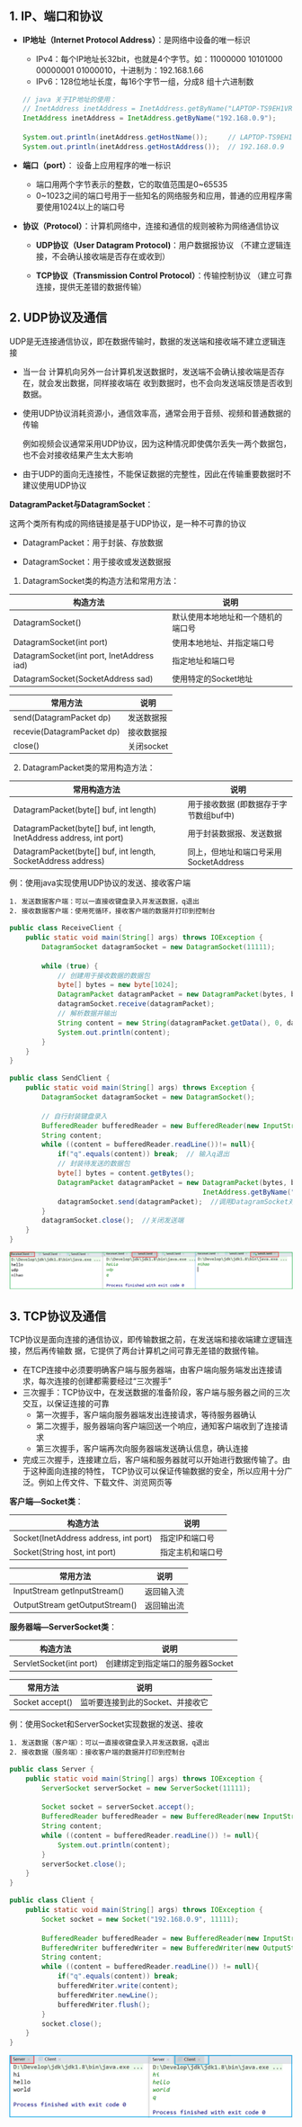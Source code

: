 # 

## 1. IP、端口和协议

- **IP地址（Internet Protocol Address）**：是网络中设备的唯一标识

  - IPv4：每个IP地址长32bit，也就是4个字节。如：11000000 10101000 00000001 01000010，十进制为：192.168.1.66
  - IPv6：128位地址长度，每16个字节一组，分成8 组十六进制数

  ```java
  // java 关于IP地址的使用：
  // InetAddress inetAddress = InetAddress.getByName("LAPTOP-TS9EH1VR");
  InetAddress inetAddress = InetAddress.getByName("192.168.0.9");
  
  System.out.println(inetAddress.getHostName());     // LAPTOP-TS9EH1VR
  System.out.println(inetAddress.getHostAddress());  // 192.168.0.9
  ```

- **端口（port）**： 设备上应用程序的唯一标识

  - 端口用两个字节表示的整数，它的取值范围是0~65535
  - 0~1023之间的端口号用于一些知名的网络服务和应用，普通的应用程序需要使用1024以上的端口号

- **协议（Protocol）**：计算机网络中，连接和通信的规则被称为网络通信协议

  - **UDP协议（User Datagram Protocol)**：用户数据报协议 （不建立逻辑连接，不会确认接收端是否存在或收到）

  - **TCP协议（Transmission Control Protocol）**：传输控制协议 （建立可靠连接，提供无差错的数据传输）

    

## 2. UDP协议及通信

UDP是无连接通信协议，即在数据传输时，数据的发送端和接收端不建立逻辑连接

- 当一台 计算机向另外一台计算机发送数据时，发送端不会确认接收端是否存在，就会发出数据，同样接收端在 收到数据时，也不会向发送端反馈是否收到数据。 

- 使用UDP协议消耗资源小，通信效率高，通常会用于音频、视频和普通数据的传输

  例如视频会议通常采用UDP协议，因为这种情况即使偶尔丢失一两个数据包，也不会对接收结果产生太大影响

- 由于UDP的面向无连接性，不能保证数据的完整性，因此在传输重要数据时不建议使用UDP协议



**DatagramPacket与DatagramSocket**：

这两个类所有构成的网络链接是基于UDP协议，是一种不可靠的协议

- DatagramPacket：用于封装、存放数据

- DatagramSocket：用于接收或发送数据报

  

1. DatagramSocket类的构造方法和常用方法：

| 构造方法                                  | 说明                               |
| ----------------------------------------- | ---------------------------------- |
| DatagramSocket()                          | 默认使用本地地址和一个随机的端口号 |
| DatagramSocket(int port)                  | 使用本地地址、并指定端口号         |
| DatagramSocket(int port, InetAddress iad) | 指定地址和端口号                   |
| DatagramSocket(SocketAddress sad)         | 使用特定的Socket地址               |

| 常用方法                    | 说明       |
| --------------------------- | ---------- |
| send(DatagramPacket dp)     | 发送数据报 |
| recevie(DatagramPacket  dp) | 接收数据报 |
| close()                     | 关闭socket |



2. DatagramPacket类的常用构造方法：

| 常用构造方法                                                 | 说明                                   |
| ------------------------------------------------------------ | -------------------------------------- |
| DatagramPacket(byte[] buf,  int length)                      | 用于接收数据 (即数据存于字节数组buf中) |
| DatagramPacket(byte[] buf, int length, InetAddress address, int port) | 用于封装数据报、发送数据               |
| DatagramPacket(byte[] buf, int length, SocketAddress address) | 同上，但地址和端口号采用SocketAddress  |



例：使用java实现使用UDP协议的发送、接收客户端

	1. 发送数据客户端：可以一直接收键盘录入并发送数据，q退出
	2. 接收数据客户端：使用死循环，接收客户端的数据并打印到控制台

```java
public class ReceiveClient {
    public static void main(String[] args) throws IOException {
        DatagramSocket datagramSocket = new DatagramSocket(11111);

        while (true) {
            // 创建用于接收数据的数据包
            byte[] bytes = new byte[1024];
            DatagramPacket datagramPacket = new DatagramPacket(bytes, bytes.length);
            datagramSocket.receive(datagramPacket);
            // 解析数据并输出
            String content = new String(datagramPacket.getData(), 0, datagramPacket.getLength());
            System.out.println(content);
        }
    }
}
```

```java
public class SendClient {
    public static void main(String[] args) throws Exception {
        DatagramSocket datagramSocket = new DatagramSocket();

        // 自行封装键盘录入
        BufferedReader bufferedReader = new BufferedReader(new InputStreamReader(System.in));
        String content;
        while ((content = bufferedReader.readLine())!= null){
            if("q".equals(content)) break;  // 输入q退出
            // 封装待发送的数据包
            byte[] bytes = content.getBytes();
            DatagramPacket datagramPacket = new DatagramPacket(bytes, bytes.length, 
                                                InetAddress.getByName("127.0.0.1"), 11111);
            datagramSocket.send(datagramPacket);  //调用DatagramSocket对象的方法发送数据
        }
        datagramSocket.close();  //关闭发送端
    }
}
```

![image-20211019232420186](vx_images/image-20211019232420186.png)



## 3. TCP协议及通信

TCP协议是面向连接的通信协议，即传输数据之前，在发送端和接收端建立逻辑连接，然后再传输数 据，它提供了两台计算机之间可靠无差错的数据传输。

- 在TCP连接中必须要明确客户端与服务器端，由客户端向服务端发出连接请求，每次连接的创建都需要经过“三次握手” 
- 三次握手：TCP协议中，在发送数据的准备阶段，客户端与服务器之间的三次交互，以保证连接的可靠 
  - 第一次握手，客户端向服务器端发出连接请求，等待服务器确认 
  - 第二次握手，服务器端向客户端回送一个响应，通知客户端收到了连接请求 
  - 第三次握手，客户端再次向服务器端发送确认信息，确认连接 
- 完成三次握手，连接建立后，客户端和服务器就可以开始进行数据传输了。由于这种面向连接的特性， TCP协议可以保证传输数据的安全，所以应用十分广泛。例如上传文件、下载文件、浏览网页等



**客户端—Socket类**：

| 构造方法                              | 说明             |
| ------------------------------------- | ---------------- |
| Socket(InetAddress address, int port) | 指定IP和端口号   |
| Socket(String host, int port)         | 指定主机和端口号 |

| 常用方法                       | 说明       |
| ------------------------------ | ---------- |
| InputStream getInputStream()   | 返回输入流 |
| OutputStream getOutputStream() | 返回输出流 |



**服务器端—ServerSocket类**：

| 构造方法                | 说明                             |
| ----------------------- | -------------------------------- |
| ServletSocket(int port) | 创建绑定到指定端口的服务器Socket |

| 常用方法        | 说明                             |
| --------------- | -------------------------------- |
| Socket accept() | 监听要连接到此的Socket、并接收它 |



例：使用Socket和ServerSocket实现数据的发送、接收

 	1. 发送数据（客户端）：可以一直接收键盘录入并发送数据，q退出
 	2. 接收数据（服务端）：接收客户端的数据并打印到控制台

```java
public class Server {
    public static void main(String[] args) throws IOException {
        ServerSocket serverSocket = new ServerSocket(11111);

        Socket socket = serverSocket.accept();
        BufferedReader bufferedReader = new BufferedReader(new InputStreamReader(socket.getInputStream()));
        String content;
        while ((content = bufferedReader.readLine()) != null){
            System.out.println(content);
        }
        serverSocket.close();
    }
}
```

```java
public class Client {
    public static void main(String[] args) throws IOException {
        Socket socket = new Socket("192.168.0.9", 11111);

        BufferedReader bufferedReader = new BufferedReader(new InputStreamReader(System.in));
        BufferedWriter bufferedWriter = new BufferedWriter(new OutputStreamWriter(socket.getOutputStream()));
        String content;
        while ((content = bufferedReader.readLine()) != null){
            if("q".equals(content)) break;
            bufferedWriter.write(content);
            bufferedWriter.newLine();
            bufferedWriter.flush();
        }
        socket.close();
    }
}
```

![image-20211020020651130](vx_images/image-20211020020651130.png)

